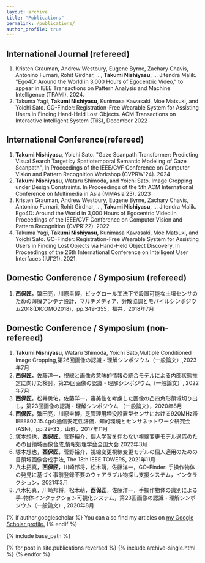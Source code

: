 ```yaml
---
layout: archive
title: "Publications"
permalink: /publications/
author_profile: true
---
```


## International Journal (refereed)

1. Kristen Grauman, Andrew Westbury, Eugene Byrne, Zachary Chavis, Antonino Furnari, Rohit Girdhar, ..., **Takumi Nishiyasu**, ... Jitendra Malik. "Ego4D: Around the World in 3,000 Hours of Egocentric Video," to appear in IEEE Transactions on Pattern Analysis and Machine Intelligence (TPAMI), 2024.
2. Takuma Yagi, **Takumi Nishiyasu**, Kunimasa Kawasaki, Moe Matsuki, and Yoichi Sato.  GO-Finder: Registration-Free Wearable System for Assisting Users in Finding Hand-Held Lost Objects. ACM Transactions on Interactive Intelligent System (TiiS), December 2022
  
## International Conference(refereed)
1. **Takumi Nishiyasu**, Yoichi Sato. "Gaze Scanpath Transformer: Predicting Visual Search Target by Spatiotemporal Semantic Modeling of Gaze Scanpath", In Proceedings of the IEEE/CVF Conference on Computer Vision and Pattern Recognition Workshop (CVPRW'24). 2024
2. **Takumi Nishiyasu**, Wataru Shimoda, and Yoichi Sato. Image Cropping under Design Constraints. In Proceedings of the 5th ACM International Conference on Multimedia in Asia (MMAsia’23). 2023
3. Kristen Grauman, Andrew Westbury, Eugene Byrne, Zachary Chavis, Antonino Furnari, Rohit Girdhar, ..., **Takumi Nishiyasu**, ... Jitendra Malik. Ego4D: Around the World in 3,000 Hours of Egocentric Video.In Proceedings of the IEEE/CVF Conference on Computer Vision and Pattern Recognition (CVPR'22). 2022
4. Takuma Yagi, **Takumi Nishiyasu**, Kunimasa Kawasaki, Moe Matsuki, and Yoichi Sato. GO-Finder: Registration-Free Wearable System for Assisting Users in Finding Lost Objects via Hand-Held Object Discovery. In Proceedings of the 26th International Conference on Intelligent User Interfaces (IUI'21). 2021.

## Domestic Conference / Symposium (refereed)

1. **西保匠**，繁田亮，川原圭博，ビッグロール工法下で設置可能な土壌センサのための薄膜アンテナ設計，マルチメディア，分散協調とモバイルシンポジウム2018(DICOMO2018)，pp.349-355，福井，2018年7月
  
## Domestic Conference / Symposium (non-refereed)
    
1. **Takumi Nishiyasu**, Wataru Shimoda, Yoichi Sato,Multiple Conditioned Image Cropping,第26回画像の認識・理解シンポジウム（一般論文）,2023年7月
2. **西保匠**，佐藤洋一，視線と画像の意味的情報の統合モデルによる内部状態推定に向けた検討，第25回画像の認識・理解シンポジウム（一般論文）, 2022年7月
3. **西保匠**，松井勇佑，佐藤洋一，審美性を考慮した画像の凸四角形領域切り出し，第23回画像の認識・理解シンポジウム （一般論文），2020年8月
4. **西保匠**，繁田亮，川原圭博，芝管理用埋没設置型センサにおける920MHz帯IEEE802.15.4gの通信安定性評価，知的環境とセンサネットワーク研究会 (ASN)，pp.29-33，山形，2017年11月
5. 塚本想也，**西保匠**，菅野裕介，個人学習を伴わない視線変更モデル適応のための目領域画像合成,情報処理学会全国大会 2022年3月
6. 塚本想也，**西保匠**，菅野裕介，視線変更視線変更モデルの個人適用のための目領域画像合成手法, The 18th IEEE TOWERS, 2021年11月
7. 八木拓真，**西保匠**，川崎邦将，松木萌，佐藤洋一，GO-Finder: 手操作物体の発見に基づく事前登録不要のウェアラブル物探し支援システム，インタラクション，2021年3月
8. 八木拓真，川崎邦将，松木萌，**西保匠**，佐藤洋一，手操作物体の識別による手-物体インタラクション可視化システム，第23回画像の認識・理解シンポジウム（一般論文）, 2020年8月



{% if author.googlescholar %}
  You can also find my articles on <u><a href="{{author.googlescholar}}">my Google Scholar profile</a>.</u>
{% endif %}

{% include base_path %}

{% for post in site.publications reversed %}
  {% include archive-single.html %}
{% endfor %}

